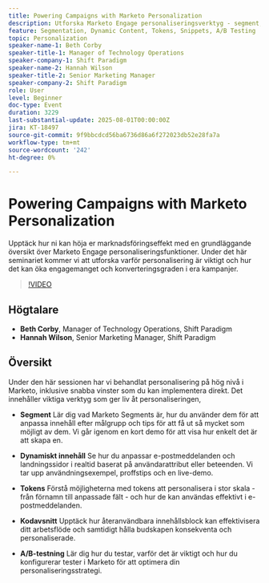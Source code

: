 ```yaml
---
title: Powering Campaigns with Marketo Personalization
description: Utforska Marketo Engage personaliseringsverktyg - segment, dynamiskt innehåll, tokens, kodfragment och A/B-tester - för att enkelt öka engagemanget och skala skräddarsydda kampanjer.
feature: Segmentation, Dynamic Content, Tokens, Snippets, A/B Testing
topic: Personalization
speaker-name-1: Beth Corby
speaker-title-1: Manager of Technology Operations
speaker-company-1: Shift Paradigm
speaker-name-2: Hannah Wilson
speaker-title-2: Senior Marketing Manager
speaker-company-2: Shift Paradigm
role: User
level: Beginner
doc-type: Event
duration: 3229
last-substantial-update: 2025-08-01T00:00:00Z
jira: KT-18497
source-git-commit: 9f9bbcdcd56ba6736d86a6f272023db52e28fa7a
workflow-type: tm+mt
source-wordcount: '242'
ht-degree: 0%

---
```



# Powering Campaigns with Marketo Personalization

Upptäck hur ni kan höja er marknadsföringseffekt med en grundläggande översikt över Marketo Engage personaliseringsfunktioner. Under det här seminariet kommer vi att utforska varför personalisering är viktigt och hur det kan öka engagemanget och konverteringsgraden i era kampanjer.

>[!VIDEO](https://video.tv.adobe.com/v/3464791/?learn=on&enablevpops)

## Högtalare

* **Beth Corby**, Manager of Technology Operations, Shift Paradigm
* **Hannah Wilson**, Senior Marketing Manager, Shift Paradigm

## Översikt

Under den här sessionen har vi behandlat personalisering på hög nivå i Marketo, inklusive snabba vinster som du kan implementera direkt. Det innehåller viktiga verktyg som ger liv åt personaliseringen,

* **Segment** Lär dig vad Marketo Segments är, hur du använder dem för att anpassa innehåll efter målgrupp och tips för att få ut så mycket som möjligt av dem. Vi går igenom en kort demo för att visa hur enkelt det är att skapa en.

* **Dynamiskt innehåll** Se hur du anpassar e-postmeddelanden och landningssidor i realtid baserat på användarattribut eller beteenden. Vi tar upp användningsexempel, proffstips och en live-demo.

* **Tokens** Förstå möjligheterna med tokens att personalisera i stor skala - från förnamn till anpassade fält - och hur de kan användas effektivt i e-postmeddelanden.

* **Kodavsnitt** Upptäck hur återanvändbara innehållsblock kan effektivisera ditt arbetsflöde och samtidigt hålla budskapen konsekventa och personaliserade.

* **A/B-testning** Lär dig hur du testar, varför det är viktigt och hur du konfigurerar tester i Marketo för att optimera din personaliseringsstrategi.